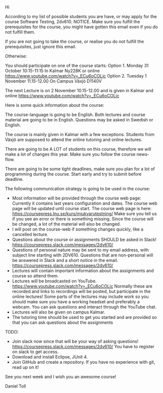 Hi

According to my list of possible students you are have, or may apply for the course Software Testing, 2dv610. 
NOTICE. Make sure you fulfill the prerequisites for the course, you might have gotten this email even if you do not fulfill them. 

If you are not going to take the course, or realise you do not fulfill the prerequisites, just ignore this email.

Otherwise:

You should participate on one of the course starts:
Option 1. Monday 31 October 10:15-11:15 In Kalmar Ny228K or online https://www.youtube.com/watch?v=_ECu6oCOLic
Option 2. Tuesday 1 November 11.15-12.00 On Campus Växjö D1140V

The next Lecture is on 2 November 10.15-12.00 and is given in Kalmar and online https://www.youtube.com/watch?v=_ECu6oCOLic

Here is some quick information about the course:

The course-language is going to be English. Both lectures and course material are going to be in English. Questions may be asked in Swedish or English.

The course is mainly given in Kalmar with a few exceptions. Students from Växjö are supposed to attend the online tutoring and online lectures.

There are going to be A LOT of students on this course, therefore we will make a lot of changes this year. Make sure you follow the course news-flow.

There are going to be some tight deadlines, make sure you plan for a lot of programming during the course. 
Start early and try to submit before deadline. 

The following communication strategy is going to be used in the course:
 * Most information will be provided through the course web page: Currently it contains last years configuration and dates. The course web page will be updated until course start. The course web page is here: https://coursepress.lnu.se/kurs/mjukvarutestning/ Make sure you tell us if you see an error or there is something missing. Since the course will be changed, a lot of the material will also be changed. 
 * I will post on the course-web if something changes quickly, like a cancelled lecture.
 * Questions about the course or assignments SHOULD be asked in Slack! https://coursepress.slack.com/messages/2dv610/ 
 * Questions of personal nature may be sent to my email address, with subject line starting with 2DV610. Questions that are non-personal will be answered in Slack and a short notice in the email. https://coursepress.slack.com/messages/2dv610/ 
 * Lectures will contain important information about the assignments and course so attend them.
 * Lectures will be broadcasted on YouTube. https://www.youtube.com/watch?v=_ECu6oCOLic Normally these are recorded and links to recordings will be posted, but participate in the online lectures! Some parts of the lectures may include work so you should make sure you have a working headset and preferably a webcam. You can ask questions and interact through the YouTube chat.
 * Lectures will also be given on campus Kalmar.
 * The tutoring time should be used to get you started and are provided so that you can ask questions about the assignments
 

TODO:
 * Join slack now since that will be your way of asking questions! https://coursepress.slack.com/messages/2dv610/  You have to register on slack to get access.
 * Download and install Eclipse, JUnit 4.
 * Join GitHub and create a repository. If you have no experience with git, read up on it!

See you next week and I wish you an awesome course!

Daniel Toll
